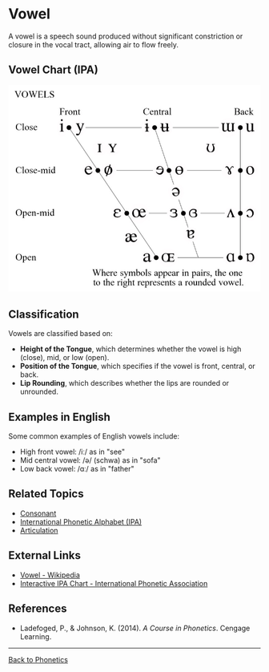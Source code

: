 # Vowel

A vowel is a speech sound produced without significant constriction or closure in the vocal tract, allowing air to flow freely.

## Vowel Chart (IPA)

![Vowels](../../../../assets/vowel.jpeg)

## Classification

Vowels are classified based on:

- **Height of the Tongue**, which determines whether the vowel is high (close), mid, or low (open).
- **Position of the Tongue**, which specifies if the vowel is front, central, or back.
- **Lip Rounding**, which describes whether the lips are rounded or unrounded.

## Examples in English

Some common examples of English vowels include:

- High front vowel: /iː/ as in "see"
- Mid central vowel: /ə/ (schwa) as in "sofa"
- Low back vowel: /ɑː/ as in "father"


## Related Topics

- [Consonant](Consonant.md)
- [International Phonetic Alphabet (IPA)](International-Phonetic-Alphabet.md)
- [Articulation](Articulation.md)

## External Links

- [Vowel - Wikipedia](https://en.wikipedia.org/wiki/Vowel)
- [Interactive IPA Chart - International Phonetic Association](https://www.internationalphoneticassociation.org/content/ipa-chart)

## References

- Ladefoged, P., & Johnson, K. (2014). *A Course in Phonetics*. Cengage Learning.

---

[Back to Phonetics](../README.md)

